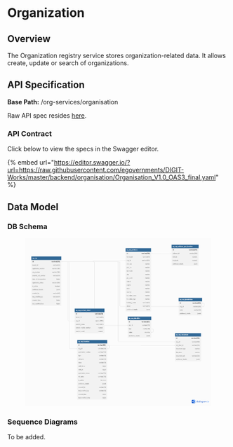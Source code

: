 # Organization

## Overview

The Organization registry service stores organization-related data. It allows create, update or search of organizations.

## API Specification

**Base Path:** /org-services/organisation

Raw API spec resides [here](https://raw.githubusercontent.com/egovernments/DIGIT-Works/master/backend/organisation/Organisation_V1.0_OAS3_final.yaml).&#x20;

### API Contract&#x20;

Click below to view the specs in the Swagger editor.

{% embed url="https://editor.swagger.io/?url=https://raw.githubusercontent.com/egovernments/DIGIT-Works/master/backend/organisation/Organisation_V1.0_OAS3_final.yaml" %}

## Data Model

### DB Schema

<figure><img src="https://github.com/egovernments/DIGIT-Works/blob/master/backend/organisation/docs/diagrams/Oraganisation%20Service%20-%20DB%20Schema.png?raw=true" alt=""><figcaption></figcaption></figure>

### Sequence Diagrams

To be added.

